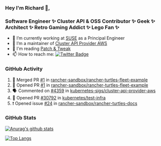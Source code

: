 ### Hey I'm Richard 👋, 

<h3 align="left">Software Engineer ✨ Cluster API & OSS Contributor ✨ Geek ✨ Architect ✨ Retro Gaming Addict ✨ Lego Fan ✨</h3>

- 🔭 I’m currently working at [SUSE](https://www.suse.com/) as a Principal Engineer
- 👯 I’m a maintainer of [Cluster API Provider AWS](https://github.com/kubernetes-sigs/cluster-api-provider-aws)
- 💬 I'm reading [Patch & Tweak](https://bjooks.com/products/patch-tweak-exploring-modular-synthesis)
- 📫 How to reach me: [![Twitter Badge](https://img.shields.io/badge/-@fruit_case-00acee?style=flat&logo=Twitter&logoColor=white)](https://twitter.com/intent/follow?screen_name=fruit_case "Follow on Twitter")

### GitHub Activity 

<!--START_SECTION:activity-->
1. 🎉 Merged PR [#1](https://github.com/rancher-sandbox/rancher-turtles-fleet-example/pull/1) in [rancher-sandbox/rancher-turtles-fleet-example](https://github.com/rancher-sandbox/rancher-turtles-fleet-example)
2. 💪 Opened PR [#1](https://github.com/rancher-sandbox/rancher-turtles-fleet-example/pull/1) in [rancher-sandbox/rancher-turtles-fleet-example](https://github.com/rancher-sandbox/rancher-turtles-fleet-example)
3. 🗣 Commented on [#4359](https://github.com/kubernetes-sigs/cluster-api-provider-aws/pull/4359#issuecomment-1730347706) in [kubernetes-sigs/cluster-api-provider-aws](https://github.com/kubernetes-sigs/cluster-api-provider-aws)
4. 💪 Opened PR [#30792](https://github.com/kubernetes/test-infra/pull/30792) in [kubernetes/test-infra](https://github.com/kubernetes/test-infra)
5. ❗ Opened issue [#24](https://github.com/rancher-sandbox/rancher-turtles-docs/issues/24) in [rancher-sandbox/rancher-turtles-docs](https://github.com/rancher-sandbox/rancher-turtles-docs)
<!--END_SECTION:activity-->

### GitHub Stats

[![Anurag's github stats](https://github-readme-stats.vercel.app/api?username=richardcase&count_private=true&show_icons=true)](https://github.com/anuraghazra/github-readme-stats)

[![Top Langs](https://github-readme-stats.vercel.app/api/top-langs/?username=richardcase&hide=html&layout=compact)](https://github.com/anuraghazra/github-readme-stats)
